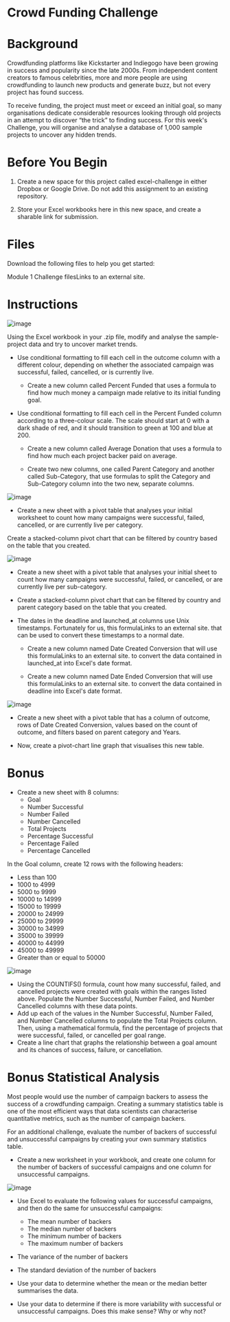 # Crowd Funding Challenge

# Background
Crowdfunding platforms like Kickstarter and Indiegogo have been growing in success and popularity since the late 2000s. From independent content creators to famous celebrities, more and more people are using crowdfunding to launch new products and generate buzz, but not every project has found success.

To receive funding, the project must meet or exceed an initial goal, so many organisations dedicate considerable resources looking through old projects in an attempt to discover “the trick” to finding success. For this week's Challenge, you will organise and analyse a database of 1,000 sample projects to uncover any hidden trends.

# Before You Begin
1. Create a new space for this project called excel-challenge in either Dropbox or Google Drive. Do not add this assignment to an existing repository.

2. Store your Excel workbooks here in this new space, and create a sharable link for submission.

# Files
Download the following files to help you get started:

Module 1 Challenge filesLinks to an external site.

# Instructions

![image](https://github.com/Ngot97/excel-challenge/assets/150645979/5bb30c1a-b0dd-403f-b45d-faa5fa5e0b1a)

Using the Excel workbook in your .zip file, modify and analyse the sample-project data and try to uncover market trends.

- Use conditional formatting to fill each cell in the outcome column with a different colour, depending on whether the associated campaign was successful, failed, cancelled, or is currently live.

  - Create a new column called Percent Funded that uses a formula to find how much money a campaign made relative to its initial funding goal.

- Use conditional formatting to fill each cell in the Percent Funded column according to a three-colour scale. The scale should start at 0 with a dark shade of red, and it should transition to green at 100 and blue at 200.

  - Create a new column called Average Donation that uses a formula to find how much each project backer paid on average.

  - Create two new columns, one called Parent Category and another called Sub-Category, that use formulas to split the Category and Sub-Category column into the two new, separate columns.

![image](https://github.com/Ngot97/excel-challenge/assets/150645979/554bf61d-5c0c-48a1-9792-cd66f5a185cf)

  - Create a new sheet with a pivot table that analyses your initial worksheet to count how many campaigns were successful, failed, cancelled, or are currently live per category.

Create a stacked-column pivot chart that can be filtered by country based on the table that you created.

![image](https://github.com/Ngot97/excel-challenge/assets/150645979/975fb509-9f36-436f-9642-32b927b0800b)

- Create a new sheet with a pivot table that analyses your initial sheet to count how many campaigns were successful, failed, or cancelled, or are currently live per sub-category.

- Create a stacked-column pivot chart that can be filtered by country and parent category based on the table that you created.

- The dates in the deadline and launched_at columns use Unix timestamps. Fortunately for us, this formulaLinks to an external site. that can be used to convert these timestamps to a normal date.

  - Create a new column named Date Created Conversion that will use this formulaLinks to an external site. to convert the data contained in launched_at into Excel's date format.

  - Create a new column named Date Ended Conversion that will use this formulaLinks to an external site. to convert the data contained in deadline into Excel's date format.

![image](https://github.com/Ngot97/excel-challenge/assets/150645979/10f64c61-206f-4700-87b2-a59e46258a0e)

  - Create a new sheet with a pivot table that has a column of outcome, rows of Date Created Conversion, values based on the count of outcome, and filters based on parent category and Years.

  - Now, create a pivot-chart line graph that visualises this new table.

# Bonus

- Create a new sheet with 8 columns:
  - Goal
  - Number Successful
  - Number Failed
  - Number Cancelled
  - Total Projects
  - Percentage Successful
  - Percentage Failed
  - Percentage Cancelled

In the Goal column, create 12 rows with the following headers:

- Less than 100
- 1000 to 4999
- 5000 to 9999
- 10000 to 14999
- 15000 to 19999
- 20000 to 24999
- 25000 to 29999
- 30000 to 34999
- 35000 to 39999
- 40000 to 44999
- 45000 to 49999
- Greater than or equal to 50000

![image](https://github.com/Ngot97/excel-challenge/assets/150645979/3bb13797-03d8-4298-9b5a-e95cb74371be)

- Using the COUNTIFS() formula, count how many successful, failed, and cancelled projects were created with goals within the ranges listed above. Populate the Number Successful, Number Failed, and Number Cancelled columns with these data points.
- Add up each of the values in the Number Successful, Number Failed, and Number Cancelled columns to populate the Total Projects column. Then, using a mathematical formula, find the percentage of projects that were successful, failed, or cancelled per goal range.
- Create a line chart that graphs the relationship between a goal amount and its chances of success, failure, or cancellation.

# Bonus Statistical Analysis

Most people would use the number of campaign backers to assess the success of a crowdfunding campaign. Creating a summary statistics table is one of the most efficient ways that data scientists can characterise quantitative metrics, such as the number of campaign backers.

For an additional challenge, evaluate the number of backers of successful and unsuccessful campaigns by creating your own summary statistics table.

  - Create a new worksheet in your workbook, and create one column for the number of backers of successful campaigns and one column for unsuccessful campaigns.

![image](https://github.com/Ngot97/excel-challenge/assets/150645979/4d403624-3885-483a-b7a5-1067bef54766)

- Use Excel to evaluate the following values for successful campaigns, and then do the same for unsuccessful campaigns:
  
  - The mean number of backers
  - The median number of backers
  - The minimum number of backers
  - The maximum number of backers

- The variance of the number of backers
- The standard deviation of the number of backers
- Use your data to determine whether the mean or the median better summarises the data.
- Use your data to determine if there is more variability with successful or unsuccessful campaigns. Does this make sense? Why or why not?
